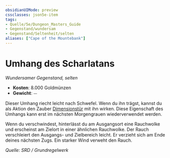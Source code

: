 ```yaml
---
obsidianUIMode: preview
cssclasses: json5e-item
tags:
- Quelle/5e/Dungeon_Masters_Guide
- Gegenstand/wundersam
- Gegenstand/Seltenheit/selten
aliases: ["Cape of the Mountebank"]
---
```

# Umhang des Scharlatans
*Wundersamer Gegenstand, selten*  

- **Kosten**: 8.000 Goldmünzen
- **Gewicht**: ⏤

Dieser Umhang riecht leicht nach Schwefel. Wenn du ihn trägst, kannst du als Aktion den Zauber [Dimensionstür](../Zauber/Dimensionstür.md) mit ihn wirken. Diese Eigenschaft des Umhangs kann erst im nächsten Morgengrauen wiederverwendet werden.

Wenn du verschwindest, hinterlässt du am Ausgangsort eine Rauchwolke und erscheinst am Zielort in einer ähnlichen Rauchwolke. Der Rauch verschleiert den Ausgangs- und Zielbereich leicht. Er verzieht sich am Ende deines nächsten Zugs. Ein starker Wind verweht den Rauch.

*Quelle: SRD / Grundregelwerk*